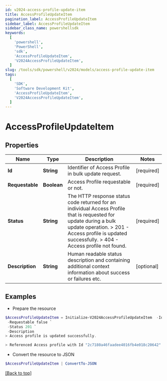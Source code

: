 ```yaml
---
id: v2024-access-profile-update-item
title: AccessProfileUpdateItem
pagination_label: AccessProfileUpdateItem
sidebar_label: AccessProfileUpdateItem
sidebar_class_name: powershellsdk
keywords:
  [
    'powershell',
    'PowerShell',
    'sdk',
    'AccessProfileUpdateItem',
    'V2024AccessProfileUpdateItem',
  ]
slug: /tools/sdk/powershell/v2024/models/access-profile-update-item
tags:
  [
    'SDK',
    'Software Development Kit',
    'AccessProfileUpdateItem',
    'V2024AccessProfileUpdateItem',
  ]
---
```


# AccessProfileUpdateItem

## Properties

| Name | Type | Description | Notes |
| --- | --- | --- | --- |
| **Id** | **String** | Identifier of Access Profile in bulk update request. | [required] |
| **Requestable** | **Boolean** | Access Profile requestable or not. | [required] |
| **Status** | **String** | The HTTP response status code returned for an individual Access Profile that is requested for update during a bulk update operation. > 201 - Access profile is updated successfully. > 404 - Access profile not found. | [required] |
| **Description** | **String** | Human readable status description and containing additional context information about success or failures etc. | [optional] |

## Examples

- Prepare the resource

```powershell
$AccessProfileUpdateItem = Initialize-V2024AccessProfileUpdateItem  -Id 2c7180a46faadee4016fb4e018c20642 `
 -Requestable false `
 -Status 201 `
 -Description
> Access profile is updated successfully.

> Referenced Access profile with Id "2c7180a46faadee4016fb4e018c20642" was not found.

```

- Convert the resource to JSON

```powershell
$AccessProfileUpdateItem | ConvertTo-JSON
```

[[Back to top]](#)
